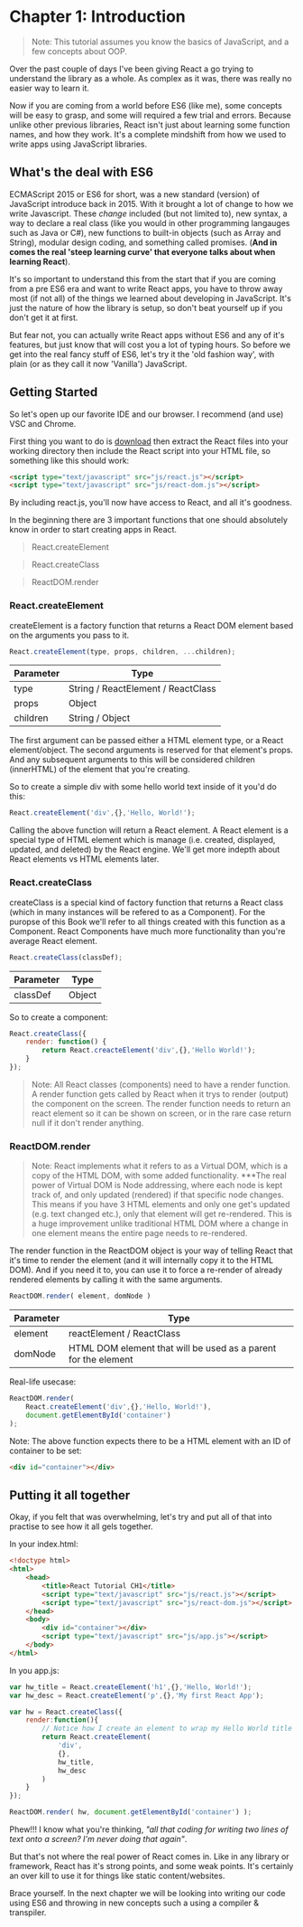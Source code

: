 # Chapter 1: Introduction

> Note:
    This tutorial assumes you know the basics of JavaScript, and a few concepts about OOP.

Over the past couple of days I've been giving React a go trying to understand the library as a whole. As complex as it was, there was really no easier way to learn it.

Now if you are coming from a world before ES6 (like me), some concepts will be easy to grasp, and some will required a few trial and errors. Because unlike other previous libraries, React isn't just about learning some function names, and how they work. It's a complete mindshift from how we used to write apps using JavaScript libraries.

## What's the deal with ES6

ECMAScript 2015 or ES6 for short, was a new standard (version) of JavaScript introduce back in 2015. With it brought a lot of change to how we write Javascript. These *change* included (but not limited to), new syntax, a way to declare a real class (like you would in other programming langauges such as Java or C#), new functions to built-in objects (such as Array and String), modular design coding, and something called promises. (**And in comes the real 'steep learning curve' that everyone talks about when learning React**).

It's so important to understand this from the start that if you are coming from a pre ES6 era and want to write React apps, you have to throw away most (if not all) of the things we learned about developing in JavaScript. It's just the nature of how the library is setup, so don't beat yourself up if you don't get it at first.

But fear not, you can actually write React apps without ES6 and any of it's features, but just know that will cost you a lot of typing hours. So before we get into the real fancy stuff of ES6, let's try it the 'old fashion way', with plain (or as they call it now 'Vanilla') JavaScript.

## Getting Started

So let's open up our favorite IDE and our browser.
I recommend (and use) VSC and Chrome.

First thing you want to do is [download] then extract the React files into your working directory then include the React script into your HTML file, so something like this should work:

```html
<script type="text/javascript" src="js/react.js"></script>
<script type="text/javascript" src="js/react-dom.js"></script>
```

[download]: https://react-cn.github.io/react/downloads/react-0.14.3.zip

By including react.js, you'll now have access to React, and all it's goodness.

In the beginning there are 3 important functions that one should absolutely know in order to start creating apps in React.

> React.createElement

> React.createClass

> ReactDOM.render

### React.createElement

createElement is a factory function that returns a React DOM element based on the arguments you pass to it.

```js
React.createElement(type, props, children, ...children);
```

Parameter   | Type
---         | ---
type        | String / ReactElement / ReactClass
props       | Object
children    | String / Object

The first argument can be passed either a HTML element type, or a React element/object.
The second arguments is reserved for that element's props.
And any subsequent arguments to this will be considered children (innerHTML) of the element that you're creating.

So to create a simple div with some hello world text inside of it you'd do this:

```js
React.createElement('div',{},'Hello, World!');
```

Calling the above function will return a React element.
A React element is a special type of HTML element which is manage (i.e. created, displayed, updated, and deleted) by the React engine.
We'll get more indepth about React elements vs HTML elements later.

### React.createClass

createClass is a special kind of factory function that returns a React class (which in many instances will be refered to as a Component).
For the puropse of this Book we'll refer to all things created with this function as a Component.
React Components have much more functionality than you're average React element.

```js
React.createClass(classDef);
```

Parameter   | Type
---         | ---
classDef    | Object

So to create a component:

```js
React.createClass({
    render: function() {
        return React.creacteElement('div',{},'Hello World!');
    }
});
```

> Note: All React classes (components) need to have a render function.
A render function gets called by React when it trys to render (output) the component on the screen.
The render function needs to return an react element so it can be shown on screen, or in the rare case return null if it don't render anything.

### ReactDOM.render

> Note:
React implements what it refers to as a Virtual DOM, which is a copy of the HTML DOM, with some added functionality.
***The real power of Virtual DOM is Node addressing, where each node is kept track of, and only updated (rendered) if that specific node changes.
This means if you have 3 HTML elements and only one get's updated (e.g. text changed etc.), only that element will get re-rendered.
This is a huge improvement unlike traditional HTML DOM where a change in one element means the entire page needs to re-rendered.

The render function in the ReactDOM object is your way of telling React that it's time to render the element (and it will internally copy it to the HTML DOM).
And if you need it to, you can use it to force a re-render of already rendered elements by calling it with the same arguments.

```js
ReactDOM.render( element, domNode )
```

Parameter   | Type
---         | ---
element     | reactElement / ReactClass
domNode     | HTML DOM element that will be used as a parent for the element

Real-life usecase:

```js
ReactDOM.render(
    React.createElement('div',{},'Hello, World!'),
    document.getElementById('container')
);
```

Note: The above function expects there to be a HTML element with an ID of container to be set:

```html
<div id="container"></div>
```

## Putting it all together

Okay, if you felt that was overwhelming, let's try and put all of that into practise to see how it all gels together.

In your index.html:

```html
<!doctype html>
<html>
    <head>
        <title>React Tutorial CH1</title>
        <script type="text/javascript" src="js/react.js"></script>
        <script type="text/javascript" src="js/react-dom.js"></script>
    </head>
    <body>
        <div id="container"></div>
        <script type="text/javascript" src="js/app.js"></script>
    </body>
</html>
```

In you app.js:

```js
var hw_title = React.createElement('h1',{},'Hello, World!');
var hw_desc = React.createElement('p',{},'My first React App');

var hw = React.createClass({
    render:function(){
        // Notice how I create an element to wrap my Hello World title and desciption and return it.
        return React.createElement(
            'div',
            {},
            hw_title,
            hw_desc
        )
    }
});

ReactDOM.render( hw, document.getElementById('container') );
```

Phew!!! I know what you're thinking, *"all that coding for writing two lines of text onto a screen? I'm never doing that again"*.

But that's not where the real power of React comes in.
Like in any library or framework, React has it's strong points, and some weak points.
It's certainly an over kill to use it for things like static content/websites.

Brace yourself. In the next chapter we will be looking into writing our code using ES6 and throwing in new concepts such a using a compiler & transpiler.
